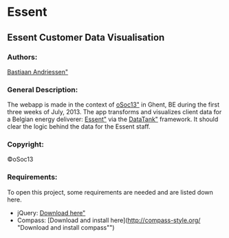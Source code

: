 Essent
======

Essent Customer Data Visualisation
----------------------------------

### Authors:
[Bastiaan Andriessen"](https://github.com/BastiaanAndriessen "Bastiaan Andriessen")

### General Description:
The webapp is made in the context of [oSoc13"](http://summerofcode.be/ "osoc13") in Ghent, BE during the first three weeks of July, 2013.
The app transforms and visualizes client data for a Belgian energy deliverer: [Essent"](https://www.essent.be/ "essent") via the [DataTank"](https://github.com/tdt "datatank") framework.
It should clear the logic behind the data for the Essent staff.

### Copyright:
©oSoc13

### Requirements:
To open this project, some requirements are needed and are listed down here.
*   jQuery: [Download here"](http://jquery.com/download/ "Download jquery")
*   Compass: [Download and install here](http://compass-style.org/ "Download and install compass"")